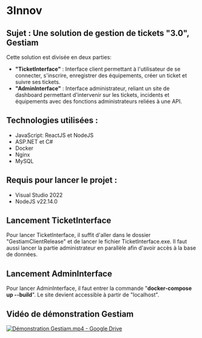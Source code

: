 # 3Innov

## **Sujet : Une solution de gestion de tickets "3.0", Gestiam**
 
Cette solution est divisée en deux parties: 
- **"TicketInterface"** : Interface client permettant à l'utilisateur de se connecter, s'inscrire, enregistrer des équipements, créer un ticket et suivre ses tickets.
- **"AdminInterface"** : Interface administrateur, reliant un site de dashboard permettant d'intervenir sur les tickets, incidents et équipements avec des fonctions administrateurs reliées à une API. 

## **Technologies utilisées :**
- JavaScript: ReactJS et NodeJS
- ASP.NET et C#
- Docker
- Nginx
- MySQL

## **Requis pour lancer le projet :**
- Visual Studio 2022
- NodeJS v22.14.0

## Lancement TicketInterface
Pour lancer TicketInterface, il suffit d'aller dans le dossier "GestiamClientRelease" et de lancer le fichier TicketInterface.exe. Il faut aussi lancer la partie administrateur en parallèle afin d'avoir accès à la base de données.

## Lancement AdminInterface
Pour lancer AdminInterface, il faut entrer la commande "**docker-compose up --build**". Le site devient accessible à partir de "localhost".

## Vidéo de démonstration Gestiam
[![Démonstration Gestiam.mp4 - Google Drive](https://drive.google.com/thumbnail?authuser=0&sz=w1280&id=1EIpQ02dKbsV6Av4Z78NM_C-PTgb5z0WT)](https://drive.google.com/file/d/1EIpQ02dKbsV6Av4Z78NM_C-PTgb5z0WT/view "Démonstration Gestiam.mp4 - Google Drive")
